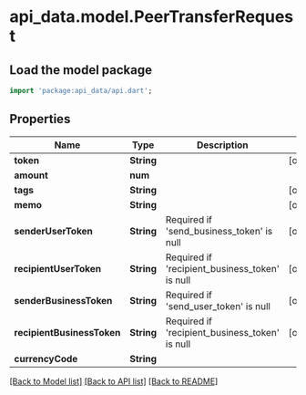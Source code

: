 # api_data.model.PeerTransferRequest

## Load the model package
```dart
import 'package:api_data/api.dart';
```

## Properties
Name | Type | Description | Notes
------------ | ------------- | ------------- | -------------
**token** | **String** |  | [optional] 
**amount** | **num** |  | 
**tags** | **String** |  | [optional] 
**memo** | **String** |  | [optional] 
**senderUserToken** | **String** | Required if 'send_business_token' is null | [optional] 
**recipientUserToken** | **String** | Required if 'recipient_business_token' is null | [optional] 
**senderBusinessToken** | **String** | Required if 'send_user_token' is null | [optional] 
**recipientBusinessToken** | **String** | Required if 'recipient_business_token' is null | [optional] 
**currencyCode** | **String** |  | 

[[Back to Model list]](../README.md#documentation-for-models) [[Back to API list]](../README.md#documentation-for-api-endpoints) [[Back to README]](../README.md)


